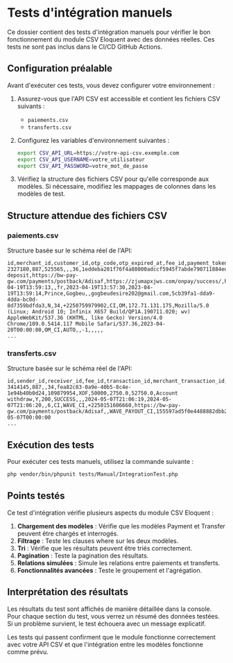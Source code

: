 # Tests d'intégration manuels

Ce dossier contient des tests d'intégration manuels pour vérifier le bon fonctionnement du module CSV Eloquent
avec des données réelles. Ces tests ne sont pas inclus dans le CI/CD GitHub Actions.

## Configuration préalable

Avant d'exécuter ces tests, vous devez configurer votre environnement :

1. Assurez-vous que l'API CSV est accessible et contient les fichiers CSV suivants :
    - `paiements.csv`
    - `transferts.csv`

2. Configurez les variables d'environnement suivantes :
   ```bash
   export CSV_API_URL=https://votre-api-csv.exemple.com
   export CSV_API_USERNAME=votre_utilisateur
   export CSV_API_PASSWORD=votre_mot_de_passe
   ```

3. Vérifiez la structure des fichiers CSV pour qu'elle corresponde aux modèles. Si nécessaire, modifiez les mappages de
   colonnes dans les modèles de test.

## Structure attendue des fichiers CSV

### paiements.csv

Structure basée sur le schéma réel de l'API:

```
id,merchant_id,customer_id,otp_code,otp_expired_at,fee_id,payment_token,notify_token,transaction_id,merchant_transaction_id,currency,amount,fee_amount,merchant_amount,designation,notify_url,success_url,failed_url,notify_with_api_status,status,api_status,api_message,pay_at,details,lang,created_at,updated_at,client_name,client_surname,client_phone_number,client_email,merchant_customer_id,check_operator_status,sim_id,phone_number,country,carrier_name,client_ip_address,client_user_agent,value_date,sim_name,updated_strategy,notify_context_data,number_of_status_check_attempts,completed_at,refund_transaction_id,refund_at,channel
2327180,887,525565,,,36,1eddeba201f76f4a80800adccf5945f7abde790711884ed0837a3ea210ce6358,893be12d348047ecaf43898dc255c404,25740dd9f7744c79be842c981ef5ea35,37498445,XOF,3000,180.0,2820.0,Account deposit,https://bw-pay-gw.com/payments/postback/Adisaf,https://zjumapxjws.com/onpay/success/,https://zjumapxjws.com/onpay/fail/,200,Y,200,SUCCESS,2023-04-19T13:59:13,,fr,2023-04-19T13:57:30,2023-04-19T13:59:14,Prince,Gogbeu,,gogbeudesire202@gmail.com,5cb39fa1-dda9-4dda-bc0d-8d7359bdfda3,N,34,+2250759979902,CI,OM,172.71.131.175,Mozilla/5.0 (Linux; Android 10; Infinix X657 Build/QP1A.190711.020; wv) AppleWebKit/537.36 (KHTML, like Gecko) Version/4.0 Chrome/109.0.5414.117 Mobile Safari/537.36,2023-04-20T00:00:00,OM_CI,AUTO,,-1,,,,,
...
```

### transferts.csv

Structure basée sur le schéma réel de l'API:

```
id,sender_id,receiver_id,fee_id,transaction_id,merchant_transaction_id,currency,amount,fee_amount,merchant_amount,designation,status,api_status,api_message,pay_at,details,created_at,updated_at,merchant_customer_id,sim_id,country,carrier_name,phone_number,notify_url,notify_with_api_status,sim_name,notify_token,updated_strategy,merchant_id,carrier_name_received,notify_context_data,creation_date
3414145,887,,34,fea82c83-0a9e-40b5-8c4e-1e94b40b0d24,109879954,XOF,50000,2750.0,52750.0,Account withdraw,Y,200,SUCCESS,,,2024-05-07T21:06:19,2024-05-07T21:06:20,,6,CI,WAVE_CI,+2250151606660,https://bw-pay-gw.com/payments/postback/Adisaf,,WAVE_PAYOUT_CI,155597ad5f0e4488882dbb27060b1d4b,AUTO,,,,,2024-05-07T00:00:00
...
```

## Exécution des tests

Pour exécuter ces tests manuels, utilisez la commande suivante :

```bash
php vendor/bin/phpunit tests/Manual/IntegrationTest.php
```

## Points testés

Ce test d'intégration vérifie plusieurs aspects du module CSV Eloquent :

1. **Chargement des modèles** : Vérifie que les modèles Payment et Transfer peuvent être chargés et interrogés.
2. **Filtrage** : Teste les clauses where sur les deux modèles.
3. **Tri** : Vérifie que les résultats peuvent être triés correctement.
4. **Pagination** : Teste la pagination des résultats.
5. **Relations simulées** : Simule les relations entre paiements et transferts.
6. **Fonctionnalités avancées** : Teste le groupement et l'agrégation.

## Interprétation des résultats

Les résultats du test sont affichés de manière détaillée dans la console. Pour chaque section du test,
vous verrez un résumé des données testées. Si un problème survient, le test échouera avec un message
explicatif.

Les tests qui passent confirment que le module fonctionne correctement avec votre API CSV et que
l'intégration entre les modèles fonctionne comme prévu.
